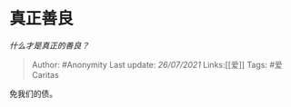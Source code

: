 # 真正善良
*什么才是真正的善良？*

> Author: #Anonymity
> Last update: *26/07/2021*
> Links:[[爱]]
> Tags: #爱Caritas

免我们的债。

